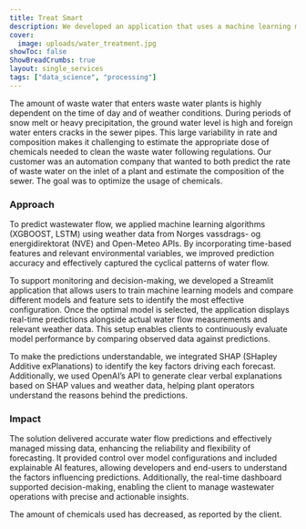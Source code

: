 ```yaml
---
title: Treat Smart
description: We developed an application that uses a machine learning model trained on operational and weather data to predict the rate and composition of wastewater, optimizing chemical usage and reducing costs at treatment plants.
cover:
  image: uploads/water_treatment.jpg
showToc: false
ShowBreadCrumbs: true
layout: single_services
tags: ["data_science", "processing"]
---
```



The amount of waste water that enters waste water plants is highly dependent on the time of day and of weather conditions.
During periods of snow melt or heavy precipitation, the ground water level is high and foreign water enters cracks in
the sewer pipes.
This large variability in rate and composition makes it challenging to estimate the appropriate dose of chemicals needed
to clean the waste water following regulations.
Our customer was an automation company that wanted to both predict the rate of waste water on the inlet of a plant
and estimate the composition of the sewer.
The goal was to optimize the usage of chemicals.

### Approach

To predict wastewater flow, we applied machine learning algorithms (XGBOOST, LSTM)
using weather data from Norges vassdrags- og energidirektorat (NVE) and Open-Meteo
APIs. By incorporating time-based features and relevant environmental variables, we
improved prediction accuracy and effectively captured the cyclical patterns of water flow.

To support monitoring and decision-making, we developed a Streamlit application that allows
users to train machine learning models and compare different models and feature sets to
identify the most effective configuration. Once the optimal model is selected, the application
displays real-time predictions alongside actual water flow measurements and relevant
weather data. This setup enables clients to continuously evaluate model performance by
comparing observed data against predictions.

To make the predictions understandable, we integrated SHAP (SHapley Additive
exPlanations) to identify the key factors driving each forecast. Additionally, we used
OpenAI’s API to generate clear verbal explanations based on SHAP values and weather
data, helping plant operators understand the reasons behind the predictions.

### Impact

The solution delivered accurate water flow predictions and effectively managed missing
data, enhancing the reliability and flexibility of forecasting. It provided control over model
configurations and included explainable AI features, allowing developers and end-users to
understand the factors influencing predictions. Additionally, the real-time dashboard
supported decision-making, enabling the client to manage wastewater operations with
precise and actionable insights.

The amount of chemicals used has decreased, as reported by the client.
